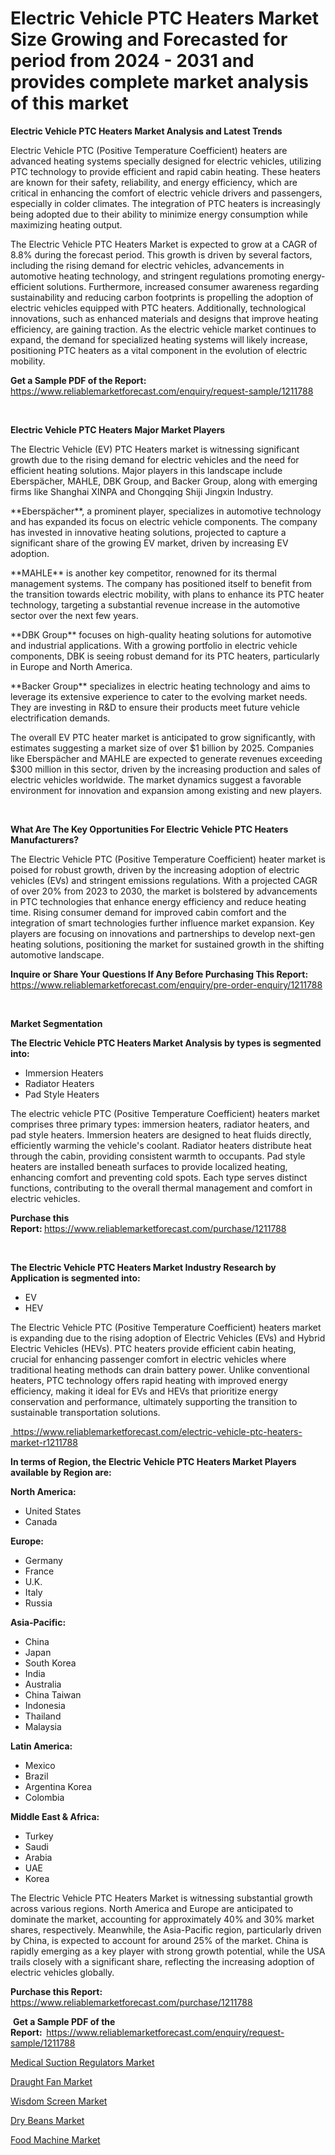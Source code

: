 <p><h1>Electric Vehicle PTC Heaters Market Size Growing and Forecasted for period from 2024 - 2031 and provides complete market analysis of this market</h1></p><p><strong>Electric Vehicle PTC Heaters Market Analysis and Latest Trends</strong></p>
<p><p>Electric Vehicle PTC (Positive Temperature Coefficient) heaters are advanced heating systems specially designed for electric vehicles, utilizing PTC technology to provide efficient and rapid cabin heating. These heaters are known for their safety, reliability, and energy efficiency, which are critical in enhancing the comfort of electric vehicle drivers and passengers, especially in colder climates. The integration of PTC heaters is increasingly being adopted due to their ability to minimize energy consumption while maximizing heating output.</p><p>The Electric Vehicle PTC Heaters Market is expected to grow at a CAGR of 8.8% during the forecast period. This growth is driven by several factors, including the rising demand for electric vehicles, advancements in automotive heating technology, and stringent regulations promoting energy-efficient solutions. Furthermore, increased consumer awareness regarding sustainability and reducing carbon footprints is propelling the adoption of electric vehicles equipped with PTC heaters. Additionally, technological innovations, such as enhanced materials and designs that improve heating efficiency, are gaining traction. As the electric vehicle market continues to expand, the demand for specialized heating systems will likely increase, positioning PTC heaters as a vital component in the evolution of electric mobility.</p></p>
<p><strong>Get a Sample PDF of the Report:&nbsp;</strong> <a href="https://www.reliablemarketforecast.com/enquiry/request-sample/1211788?utm_campaign=1129&utm_medium=2&utm_source=Github&utm_content=ia&utm_term=17122024&utm_id=electric-vehicle-ptc-heaters">https://www.reliablemarketforecast.com/enquiry/request-sample/1211788</a></p>
<p>&nbsp;</p>
<p><strong>Electric Vehicle PTC Heaters Major Market Players</strong></p>
<p><p>The Electric Vehicle (EV) PTC Heaters market is witnessing significant growth due to the rising demand for electric vehicles and the need for efficient heating solutions. Major players in this landscape include Eberspächer, MAHLE, DBK Group, and Backer Group, along with emerging firms like Shanghai XINPA and Chongqing Shiji Jingxin Industry.</p><p>**Eberspächer**, a prominent player, specializes in automotive technology and has expanded its focus on electric vehicle components. The company has invested in innovative heating solutions, projected to capture a significant share of the growing EV market, driven by increasing EV adoption.</p><p>**MAHLE** is another key competitor, renowned for its thermal management systems. The company has positioned itself to benefit from the transition towards electric mobility, with plans to enhance its PTC heater technology, targeting a substantial revenue increase in the automotive sector over the next few years.</p><p>**DBK Group** focuses on high-quality heating solutions for automotive and industrial applications. With a growing portfolio in electric vehicle components, DBK is seeing robust demand for its PTC heaters, particularly in Europe and North America.</p><p>**Backer Group** specializes in electric heating technology and aims to leverage its extensive experience to cater to the evolving market needs. They are investing in R&D to ensure their products meet future vehicle electrification demands.</p><p>The overall EV PTC heater market is anticipated to grow significantly, with estimates suggesting a market size of over $1 billion by 2025. Companies like Eberspächer and MAHLE are expected to generate revenues exceeding $300 million in this sector, driven by the increasing production and sales of electric vehicles worldwide. The market dynamics suggest a favorable environment for innovation and expansion among existing and new players.</p></p>
<p>&nbsp;</p>
<p><strong>What Are The Key Opportunities For Electric Vehicle PTC Heaters Manufacturers?</strong></p>
<p><p>The Electric Vehicle PTC (Positive Temperature Coefficient) heater market is poised for robust growth, driven by the increasing adoption of electric vehicles (EVs) and stringent emissions regulations. With a projected CAGR of over 20% from 2023 to 2030, the market is bolstered by advancements in PTC technologies that enhance energy efficiency and reduce heating time. Rising consumer demand for improved cabin comfort and the integration of smart technologies further influence market expansion. Key players are focusing on innovations and partnerships to develop next-gen heating solutions, positioning the market for sustained growth in the shifting automotive landscape.</p></p>
<p><strong>Inquire or Share Your Questions If Any Before Purchasing This Report:</strong> <a href="https://www.reliablemarketforecast.com/enquiry/pre-order-enquiry/1211788?utm_campaign=1129&utm_medium=2&utm_source=Github&utm_content=ia&utm_term=17122024&utm_id=electric-vehicle-ptc-heaters">https://www.reliablemarketforecast.com/enquiry/pre-order-enquiry/1211788</a></p>
<p>&nbsp;</p>
<p><strong>Market Segmentation</strong></p>
<p><strong>The Electric Vehicle PTC Heaters Market Analysis by types is segmented into:</strong></p>
<p><ul><li>Immersion Heaters</li><li>Radiator Heaters</li><li>Pad Style Heaters</li></ul></p>
<p><p>The electric vehicle PTC (Positive Temperature Coefficient) heaters market comprises three primary types: immersion heaters, radiator heaters, and pad style heaters. Immersion heaters are designed to heat fluids directly, efficiently warming the vehicle's coolant. Radiator heaters distribute heat through the cabin, providing consistent warmth to occupants. Pad style heaters are installed beneath surfaces to provide localized heating, enhancing comfort and preventing cold spots. Each type serves distinct functions, contributing to the overall thermal management and comfort in electric vehicles.</p></p>
<p><strong>Purchase this Report:&nbsp;</strong><a href="https://www.reliablemarketforecast.com/purchase/1211788?utm_campaign=1129&utm_medium=2&utm_source=Github&utm_content=ia&utm_term=17122024&utm_id=electric-vehicle-ptc-heaters">https://www.reliablemarketforecast.com/purchase/1211788</a></p>
<p>&nbsp;</p>
<p><strong>The Electric Vehicle PTC Heaters Market Industry Research by Application is segmented into:</strong></p>
<p><ul><li>EV</li><li>HEV</li></ul></p>
<p><p>The Electric Vehicle PTC (Positive Temperature Coefficient) heaters market is expanding due to the rising adoption of Electric Vehicles (EVs) and Hybrid Electric Vehicles (HEVs). PTC heaters provide efficient cabin heating, crucial for enhancing passenger comfort in electric vehicles where traditional heating methods can drain battery power. Unlike conventional heaters, PTC technology offers rapid heating with improved energy efficiency, making it ideal for EVs and HEVs that prioritize energy conservation and performance, ultimately supporting the transition to sustainable transportation solutions.</p></p>
<p><a href="https://www.reliablemarketforecast.com/electric-vehicle-ptc-heaters-market-r1211788?utm_campaign=1129&utm_medium=2&utm_source=Github&utm_content=ia&utm_term=17122024&utm_id=electric-vehicle-ptc-heaters">&nbsp;https://www.reliablemarketforecast.com/electric-vehicle-ptc-heaters-market-r1211788</a></p>
<p><strong>In terms of Region, the Electric Vehicle PTC Heaters Market Players available by Region are:</strong></p>
<p>
    <p> <strong> North America: </strong>
        <ul>
            <li>United States</li>
            <li>Canada</li>
        </ul>
        </p> 
    <p> <strong> Europe: </strong>
        <ul>
            <li>Germany</li>
            <li>France</li>
            <li>U.K.</li>
            <li>Italy</li>
            <li>Russia</li>
        </ul>
        </p> 
    <p> <strong> Asia-Pacific: </strong>
        <ul>
            <li>China</li>
            <li>Japan</li>
            <li>South Korea</li>
            <li>India</li>
            <li>Australia</li>
            <li>China Taiwan</li>
            <li>Indonesia</li>
            <li>Thailand</li>
            <li>Malaysia</li>
        </ul>
        </p> 
    <p> <strong> Latin America: </strong>
        <ul>
            <li>Mexico</li>
            <li>Brazil</li>
            <li>Argentina Korea</li>
            <li>Colombia</li>
        </ul>
        </p> 
    <p> <strong> Middle East & Africa: </strong>
        <ul>
            <li>Turkey</li>
            <li>Saudi</li>
            <li>Arabia</li>
            <li>UAE</li>
            <li>Korea</li>
        </ul>
    </p>
    </p>
<p><p>The Electric Vehicle PTC Heaters Market is witnessing substantial growth across various regions. North America and Europe are anticipated to dominate the market, accounting for approximately 40% and 30% market shares, respectively. Meanwhile, the Asia-Pacific region, particularly driven by China, is expected to account for around 25% of the market. China is rapidly emerging as a key player with strong growth potential, while the USA trails closely with a significant share, reflecting the increasing adoption of electric vehicles globally.</p></p>
<p><strong>Purchase this Report: </strong><a href="https://www.reliablemarketforecast.com/purchase/1211788?utm_campaign=1129&utm_medium=2&utm_source=Github&utm_content=ia&utm_term=17122024&utm_id=electric-vehicle-ptc-heaters">https://www.reliablemarketforecast.com/purchase/1211788</a></p>
<p>&nbsp;<strong>Get a Sample PDF of the Report:&nbsp;&nbsp;</strong><a href="https://www.reliablemarketforecast.com/enquiry/request-sample/1211788?utm_campaign=1129&utm_medium=2&utm_source=Github&utm_content=ia&utm_term=17122024&utm_id=electric-vehicle-ptc-heaters">https://www.reliablemarketforecast.com/enquiry/request-sample/1211788</a></p>
<p><strong></strong></p>
<p><p><a href="https://github.com/GroverBarry/Market-Research-Report-List-7/blob/main/medical-suction-regulators-market.md?utm_campaign=1129&utm_medium=2&utm_source=Github&utm_content=ia&utm_term=17122024&utm_id=electric-vehicle-ptc-heaters">Medical Suction Regulators Market</a></p><p><a href="https://www.linkedin.com/pulse/accelerated-growth-draught-fan-market-2024-2031-45-cagr-regional-wimff?utm_campaign=1129&utm_medium=2&utm_source=Github&utm_content=ia&utm_term=17122024&utm_id=electric-vehicle-ptc-heaters">Draught Fan Market</a></p><p><a href="https://www.linkedin.com/pulse/in-depth-wisdom-screen-market-analysis-expansion-potential-r1ute?utm_campaign=1129&utm_medium=2&utm_source=Github&utm_content=ia&utm_term=17122024&utm_id=electric-vehicle-ptc-heaters">Wisdom Screen Market</a></p><p><a href="https://www.linkedin.com/pulse/growth-forecast-dry-beans-market-competitive-landscape-anticipated-hz3re?utm_campaign=1129&utm_medium=2&utm_source=Github&utm_content=ia&utm_term=17122024&utm_id=electric-vehicle-ptc-heaters">Dry Beans Market</a></p><p><a href="https://www.linkedin.com/pulse/whats-next-food-machine-market-look-146-cagr-growth-drivers-z3ihe?utm_campaign=1129&utm_medium=2&utm_source=Github&utm_content=ia&utm_term=17122024&utm_id=electric-vehicle-ptc-heaters">Food Machine Market</a></p></p>